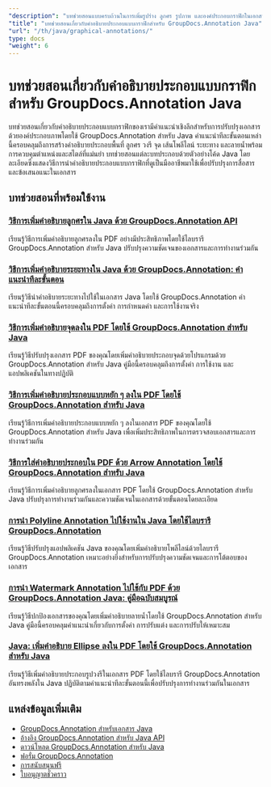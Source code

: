 ```yaml
---
"description": "บทช่วยสอนแบบครบถ้วนในการเพิ่มรูปร่าง ลูกศร รูปภาพ และองค์ประกอบกราฟิกในเอกสารด้วย GroupDocs.Annotation สำหรับ Java"
"title": "บทช่วยสอนเกี่ยวกับคำอธิบายประกอบแบบกราฟิกสำหรับ GroupDocs.Annotation Java"
"url": "/th/java/graphical-annotations/"
type: docs
"weight": 6
---
```


# บทช่วยสอนเกี่ยวกับคำอธิบายประกอบแบบกราฟิกสำหรับ GroupDocs.Annotation Java

บทช่วยสอนเกี่ยวกับคำอธิบายประกอบแบบกราฟิกของเรามีคำแนะนำเชิงลึกสำหรับการปรับปรุงเอกสารด้วยองค์ประกอบภาพโดยใช้ GroupDocs.Annotation สำหรับ Java คำแนะนำทีละขั้นตอนเหล่านี้ครอบคลุมถึงการสร้างคำอธิบายประกอบพื้นที่ ลูกศร วงรี จุด เส้นโพลีไลน์ ระยะทาง และลายน้ำพร้อมการควบคุมตำแหน่งและสไตล์ที่แม่นยำ บทช่วยสอนแต่ละบทประกอบด้วยตัวอย่างโค้ด Java โดยละเอียดซึ่งแสดงวิธีการนำคำอธิบายประกอบแบบกราฟิกที่ดูเป็นมืออาชีพมาใช้เพื่อปรับปรุงการสื่อสารและข้อเสนอแนะในเอกสาร

## บทช่วยสอนที่พร้อมใช้งาน

### [วิธีการเพิ่มคำอธิบายลูกศรใน Java ด้วย GroupDocs.Annotation API](./add-arrow-annotations-java-groupdocs/)
เรียนรู้วิธีการเพิ่มคำอธิบายลูกศรลงใน PDF อย่างมีประสิทธิภาพโดยใช้ไลบรารี GroupDocs.Annotation สำหรับ Java ปรับปรุงความชัดเจนของเอกสารและการทำงานร่วมกัน

### [วิธีการเพิ่มคำอธิบายระยะทางใน Java ด้วย GroupDocs.Annotation: คำแนะนำทีละขั้นตอน](./add-distance-annotations-java-groupdocs-annotation/)
เรียนรู้วิธีนำคำอธิบายระยะทางไปใช้ในเอกสาร Java โดยใช้ GroupDocs.Annotation คำแนะนำทีละขั้นตอนนี้ครอบคลุมถึงการตั้งค่า การกำหนดค่า และการใช้งานจริง

### [วิธีการเพิ่มคำอธิบายจุดลงใน PDF โดยใช้ GroupDocs.Annotation สำหรับ Java](./groupdocs-annotation-java-add-point-pdf/)
เรียนรู้วิธีปรับปรุงเอกสาร PDF ของคุณโดยเพิ่มคำอธิบายประกอบจุดด้วยโปรแกรมด้วย GroupDocs.Annotation สำหรับ Java คู่มือนี้ครอบคลุมถึงการตั้งค่า การใช้งาน และแอปพลิเคชันในทางปฏิบัติ

### [วิธีการเพิ่มคำอธิบายประกอบแบบหยัก ๆ ลงใน PDF โดยใช้ GroupDocs.Annotation สำหรับ Java](./groupdocs-java-squiggly-annotations-pdf/)
เรียนรู้วิธีการเพิ่มคำอธิบายประกอบแบบหยัก ๆ ลงในเอกสาร PDF ของคุณโดยใช้ GroupDocs.Annotation สำหรับ Java เพื่อเพิ่มประสิทธิภาพในการตรวจสอบเอกสารและการทำงานร่วมกัน

### [วิธีการใส่คำอธิบายประกอบใน PDF ด้วย Arrow Annotation โดยใช้ GroupDocs.Annotation สำหรับ Java](./annotate-pdf-arrows-groupdocs-java/)
เรียนรู้วิธีการเพิ่มคำอธิบายลูกศรลงในเอกสาร PDF โดยใช้ GroupDocs.Annotation สำหรับ Java ปรับปรุงการทำงานร่วมกันและความชัดเจนในเอกสารด้วยขั้นตอนโดยละเอียด

### [การนำ Polyline Annotation ไปใช้งานใน Java โดยใช้ไลบรารี GroupDocs.Annotation](./java-polyline-annotation-groupdocs-guide/)
เรียนรู้วิธีปรับปรุงแอปพลิเคชัน Java ของคุณโดยเพิ่มคำอธิบายโพลีไลน์ด้วยไลบรารี GroupDocs.Annotation เหมาะอย่างยิ่งสำหรับการปรับปรุงความชัดเจนและการโต้ตอบของเอกสาร

### [การนำ Watermark Annotation ไปใช้กับ PDF ด้วย GroupDocs.Annotation Java: คู่มือฉบับสมบูรณ์](./groupdocs-java-watermark-annotations-pdf-guide/)
เรียนรู้วิธีปกป้องเอกสารของคุณโดยเพิ่มคำอธิบายลายน้ำโดยใช้ GroupDocs.Annotation สำหรับ Java คู่มือนี้ครอบคลุมคำแนะนำเกี่ยวกับการตั้งค่า การปรับแต่ง และการปรับให้เหมาะสม

### [Java: เพิ่มคำอธิบาย Ellipse ลงใน PDF โดยใช้ GroupDocs.Annotation สำหรับ Java](./java-ellipse-annotations-pdf-groupdocs/)
เรียนรู้วิธีเพิ่มคำอธิบายประกอบรูปวงรีในเอกสาร PDF โดยใช้ไลบรารี GroupDocs.Annotation อันทรงพลังใน Java ปฏิบัติตามคำแนะนำทีละขั้นตอนนี้เพื่อปรับปรุงการทำงานร่วมกันในเอกสาร

## แหล่งข้อมูลเพิ่มเติม

- [GroupDocs.Annotation สำหรับเอกสาร Java](https://docs.groupdocs.com/annotation/java/)
- [อ้างอิง GroupDocs.Annotation สำหรับ Java API](https://reference.groupdocs.com/annotation/java/)
- [ดาวน์โหลด GroupDocs.Annotation สำหรับ Java](https://releases.groupdocs.com/annotation/java/)
- [ฟอรั่ม GroupDocs.Annotation](https://forum.groupdocs.com/c/annotation)
- [การสนับสนุนฟรี](https://forum.groupdocs.com/)
- [ใบอนุญาตชั่วคราว](https://purchase.groupdocs.com/temporary-license/)